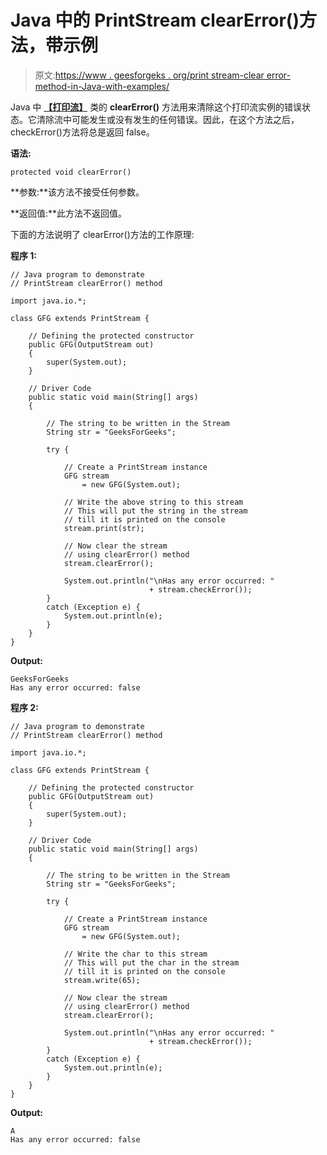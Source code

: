 # Java 中的 PrintStream clearError()方法，带示例

> 原文:[https://www . geesforgeks . org/print stream-clear error-method-in-Java-with-examples/](https://www.geeksforgeeks.org/printstream-clearerror-method-in-java-with-examples/)

Java 中 **[【打印流】](https://www.geeksforgeeks.org/java-io-printstream-class-java-set-1/)** 类的 **clearError()** 方法用来清除这个打印流实例的错误状态。它清除流中可能发生或没有发生的任何错误。因此，在这个方法之后，checkError()方法将总是返回 false。

**语法:**

```
protected void clearError()
```

**参数:**该方法不接受任何参数。

**返回值:**此方法不返回值。

下面的方法说明了 clearError()方法的工作原理:

**程序 1:**

```
// Java program to demonstrate
// PrintStream clearError() method

import java.io.*;

class GFG extends PrintStream {

    // Defining the protected constructor
    public GFG(OutputStream out)
    {
        super(System.out);
    }

    // Driver Code
    public static void main(String[] args)
    {

        // The string to be written in the Stream
        String str = "GeeksForGeeks";

        try {

            // Create a PrintStream instance
            GFG stream
                = new GFG(System.out);

            // Write the above string to this stream
            // This will put the string in the stream
            // till it is printed on the console
            stream.print(str);

            // Now clear the stream
            // using clearError() method
            stream.clearError();

            System.out.println("\nHas any error occurred: "
                               + stream.checkError());
        }
        catch (Exception e) {
            System.out.println(e);
        }
    }
}
```

**Output:**

```
GeeksForGeeks
Has any error occurred: false

```

**程序 2:**

```
// Java program to demonstrate
// PrintStream clearError() method

import java.io.*;

class GFG extends PrintStream {

    // Defining the protected constructor
    public GFG(OutputStream out)
    {
        super(System.out);
    }

    // Driver Code
    public static void main(String[] args)
    {

        // The string to be written in the Stream
        String str = "GeeksForGeeks";

        try {

            // Create a PrintStream instance
            GFG stream
                = new GFG(System.out);

            // Write the char to this stream
            // This will put the char in the stream
            // till it is printed on the console
            stream.write(65);

            // Now clear the stream
            // using clearError() method
            stream.clearError();

            System.out.println("\nHas any error occurred: "
                               + stream.checkError());
        }
        catch (Exception e) {
            System.out.println(e);
        }
    }
}
```

**Output:**

```
A
Has any error occurred: false

```